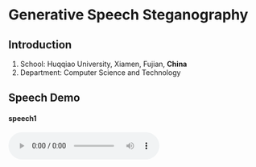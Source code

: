 # Generative Speech Steganography

## Introduction
1. School: Huqqiao University, Xiamen, Fujian, **China**
2. Department: Computer Science and Technology

## Speech Demo
#### speech1
<audio controls>
  <source src="{{ site.baseurl }}/speech/ljs_speech10.wav" type="audio/wav"> 
</audio>

